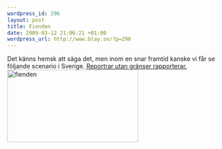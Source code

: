 ```yaml
--- 
wordpress_id: 296
layout: post
title: Fienden
date: 2009-03-12 21:06:21 +01:00
wordpress_url: http://www.blay.se/?p=296
---
```

Det känns hemsk att säga det, men inom en snar framtid kanske vi får se följande scenario i Sverige. <a href="http://www.svd.se/nyheter/utrikes/artikel_2584979.svd">Reportrar utan gränser rapporterar.</a>
<img class="alignleft size-full wp-image-295" title="fienden" src="http://www.blay.se/wp-content/uploads/2009/03/fienden.jpg" alt="fienden" width="303" height="168" />
